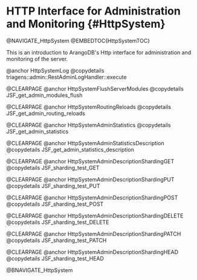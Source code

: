 HTTP Interface for Administration and Monitoring {#HttpSystem}
==============================================================

@NAVIGATE_HttpSystem
@EMBEDTOC{HttpSystemTOC}

This is an introduction to ArangoDB's Http interface for administration and
monitoring of the server.

@anchor HttpSystemLog
@copydetails triagens::admin::RestAdminLogHandler::execute

@CLEARPAGE
@anchor HttpSystemFlushServerModules
@copydetails JSF_get_admin_modules_flush

@CLEARPAGE
@anchor HttpSystemRoutingReloads
@copydetails JSF_get_admin_routing_reloads

@CLEARPAGE
@anchor HttpSystemAdminStatistics
@copydetails JSF_get_admin_statistics

@CLEARPAGE
@anchor HttpSystemAdminStatisticsDescription
@copydetails JSF_get_admin_statistics_description

@CLEARPAGE
@anchor HttpSystemAdminDescriptionShardingGET
@copydetails JSF_sharding_test_GET

@CLEARPAGE
@anchor HttpSystemAdminDescriptionShardingPUT
@copydetails JSF_sharding_test_PUT

@CLEARPAGE
@anchor HttpSystemAdminDescriptionShardingPOST
@copydetails JSF_sharding_test_POST

@CLEARPAGE
@anchor HttpSystemAdminDescriptionShardingDELETE
@copydetails JSF_sharding_test_DELETE

@CLEARPAGE
@anchor HttpSystemAdminDescriptionShardingPATCH
@copydetails JSF_sharding_test_PATCH

@CLEARPAGE
@anchor HttpSystemAdminDescriptionShardingHEAD
@copydetails JSF_sharding_test_HEAD

@BNAVIGATE_HttpSystem
